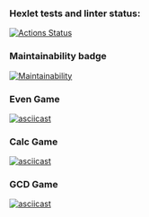 ### Hexlet tests and linter status:

[![Actions Status](https://github.com/VasilievPavelP/frontend-project-44/workflows/hexlet-check/badge.svg)](https://github.com/VasilievPavelP/frontend-project-44/actions)

### Maintainability badge

[![Maintainability](https://api.codeclimate.com/v1/badges/117a3402a39b3a22f60a/maintainability)](https://codeclimate.com/github/VasilievPavelP/frontend-project-44/maintainability)

### Even Game

[![asciicast](https://asciinema.org/a/556586.svg)](https://asciinema.org/a/556586)

### Calc Game

[![asciicast](https://asciinema.org/a/556585.svg)](https://asciinema.org/a/556585)

### GCD Game

[![asciicast](https://asciinema.org/a/556860.svg)](https://asciinema.org/a/556860)

